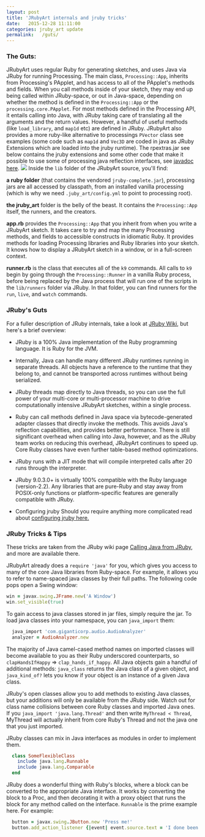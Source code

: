 ```yaml
---
layout: post
title: 'JRubyArt internals and jruby tricks'
date:   2015-12-28 11:11:00
categories: jruby_art update
permalink:   /guts/
---
```


### The Guts: ###

JRubyArt uses regular Ruby for generating sketches, and uses Java via JRuby for running Processing. The main class, `Processing::App`, inherits from Processing's PApplet, and has access to all of the PApplet's methods and fields. When you call methods inside of your sketch, they may end up being called within JRuby-space, or out in Java-space, depending on whether the method is defined in the `Processing::App` or the `processing.core.PApplet`. For most methods defined in the Processing API, it entails calling into Java, with JRuby taking care of translating all the arguments and the return values. However, a handful of useful methods (like `load_library`, and `map1d` etc) are defined in JRuby. JRubyArt also provides a more ruby-like alternative to processings `PVector` class see examples (some code such as `map1d` and `Vec3D` are coded in java as JRuby Extensions which are loaded into the jruby runtime).  The rpextras.jar see below contains the jruby extensions and some other code that make it possible to use some of processing java reflection interfaces, see [javadoc here][api].
<img src='/assets/schema.svg' />
Inside the `lib` folder of the JRubyArt source, you'll find:

__a ruby folder__ (that contains the vendored `jruby-complete.jar`), processing jars are all accessed by classpath, from an installed vanilla processing (which is why we need `.juby_art/config.yml` to point to processing root).

__the jruby_art__ folder is the belly of the beast. It contains the `Processing::App` itself, the runners, and the creators.

__app.rb__ provides the `Processing::App` that you inherit from when you write a JRubyArt sketch. It takes care to try and map the many Processing methods,  and fields to accessible constructs in idiomatic Ruby. It provides methods for loading Processing libraries and Ruby libraries into your sketch. It knows how to display a JRubyArt sketch in a window, or in a full-screen context.

__runner.rb__ is the class that executes all of the `k9` commands. All calls to `k9` begin by going through the `Processing::Runner` in a vanilla Ruby process, before being replaced by the Java process that will run one of the scripts in the `lib/runners` folder via JRuby. In that folder, you can find runners for the `run`, `live`, and `watch` commands.


### JRuby's Guts ###

For a fuller description of JRuby internals, take a look at [JRuby Wiki][wiki], but here's a brief overview:

* JRuby is a 100% Java implementation of the Ruby programming language. It is Ruby for the JVM.

* Internally, Java can handle many different JRuby runtimes running in separate threads. All objects have a reference to the runtime that they belong to, and cannot be transported across runtimes without being serialized.

* JRuby threads map directly to Java threads, so you can use the full power of your multi-core or multi-processor machine to drive computationally intensive JRubyArt sketches, within a single process.

* Ruby can call methods defined in Java space via bytecode-generated adapter classes that directly invoke the methods. This avoids Java's reflection capabilities, and provides better performance. There is still significant overhead when calling into Java, however, and as the JRuby team works on reducing this overhead, JRubyArt continues to speed up. Core Ruby classes have even further table-based method optimizations.

* JRuby runs with a JIT mode that will compile interpreted calls after 20 runs through the interpreter.

* JRuby 9.0.3.0+ is virtually 100% compatible with the Ruby language (version-2.2). Any libraries that are pure-Ruby and stay away from POSIX-only functions or platform-specific features are generally compatible with JRuby.
* Configuring jruby
Should you require anything more complicated read about [configuring jruby here.][configuring]

### JRuby Tricks & Tips

These tricks are taken from the JRuby wiki page [Calling Java from JRuby][calling], and more are available there.

JRubyArt already does a `require 'java'` for you, which gives you access to many of the core Java libraries from Ruby-space. For example, it allows you to refer to name-spaced java classes by their full paths. The following code pops open a Swing window:

```ruby
win = javax.swing.JFrame.new('A Window')
win.set_visible(true)
```

To gain access to java classes stored in jar files, simply require the jar. To load java classes into your namespace, you can `java_import` them:

```ruby
  java_import 'com.giganticorp.audio.AudioAnalyzer'
  analyzer = AudioAnalyzer.new
```

The majority of Java camel-cased method names on imported classes will become available to you as their Ruby underscored counterparts, so `clapHandsIfHappy` => `clap_hands_if_happy`. All Java objects gain a handful of additional methods: `java_class` returns the Java class of a given object, and `java_kind_of?` lets you know if your object is an instance of a given Java class.

JRuby's open classes allow you to add methods to existing Java classes, but your additions will only be available from the JRuby side. Watch out for class name collisions between core Ruby classes and imported Java ones. If you `java_import 'java.lang.Thread'` and then write `MyThread < Thread`, MyThread will actually inherit from core Ruby's Thread and not the java one that you just imported.

JRuby classes can mix in Java interfaces as modules in order to implement them.

```ruby
  class SomeFlexibleClass
    include java.lang.Runnable
    include java.lang.Comparable
  end
```

JRuby does a wonderful thing with Ruby's blocks, where a block can be converted to the appropriate Java interface. It works by converting the block to a Proc, and then decorating it with a proxy object that runs the block for any method called on the interface. `Runnable` is the prime example here. For example:

```ruby
  button = javax.swing.JButton.new 'Press me!'
  button.add_action_listener {|event| event.source.text = 'I done been pressed.' }
```



[api]:https://ruby-processing.github.io/JRubyArt/index.html
[configuring]:https://github.com/jruby/jruby/wiki/ConfiguringJRuby
[wiki]:https://github.com/jruby/jruby/wiki
[calling]:https://github.com/jruby/jruby/wiki/CallingJavaFromJRuby
